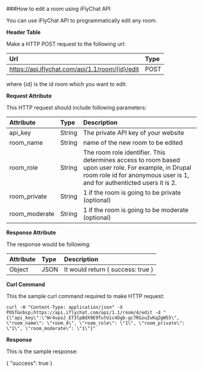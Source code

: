 ###How to edit a room using iFlyChat API

You can use iFlyChat API to programmatically edit any room.

**Header Table**

Make a HTTP POST request to the following url:

| Url        | Type           |
| :------------- |:------------- |
| https://api.iflychat.com/api/1.1/room/{id}/edit | POST |

where {id} is the id room which you want to edit.

**Request Attribute**

This HTTP request should include following parameters:

| Attribute        | Type          | Description |
| :------------- |:------------- | :-------------|
| api_key | String | The private API key of your website |
| room_name | String | name of the new room to be edited |
| room_role | String | The room role identifier. This determines access to room based upon user role. For example, in Drupal room role id for anonymous user is 1, and for authenticted users it is 2.
| room_private | String | 1 if the room is going to be private (optional) |
| room_moderate | String | 1 if the room is going to be moderate (optional) |

**Response Attribute**

The response would be following:

| Attribute        | Type          | Description |
| :------------- |:------------- | :-------------|
| Object | JSON | It would return { success: true } |

**Curl Command**

This the sample curl command required to make HTTP request:

`curl -H "Content-Type: application/json" -X POST&nbsp;https://api.iflychat.com/api/1.1/room/4/edit -d "{\"api_key\":\"Wr4vpoJ_ET3lpBdX9E9TutUic4Dgb-gc7RGzuZvKqZgW55\", \"room_name\": \"room_4\", \"room_role\": \"1\", \"room_private\": \"1\", \"room_moderate\": \"1\"}"`

**Response**

This is the sample response:

{
  "success": true
}
